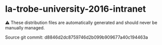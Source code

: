 # la-trobe-university-2016-intranet

:warning: These distribution files are automatically generated and should never be manually managed.

Source git commit: d8846d2dc8759746d2b099b909677a40c194463a
